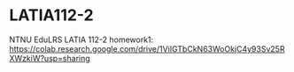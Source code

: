# LATIA112-2
NTNU EduLRS LATIA 112-2
homework1:
https://colab.research.google.com/drive/1ViIGTbCkN63WoOkjC4y93Sv25RXWzkiW?usp=sharing

